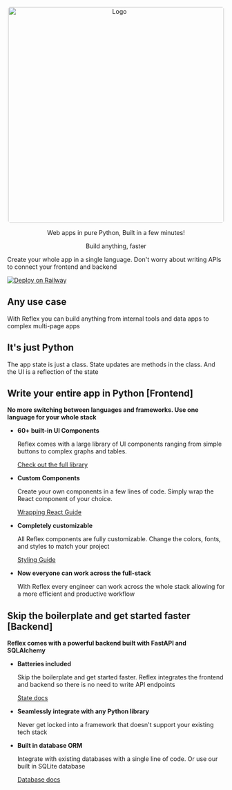 <p align="center">
    <a href="https://reflex.dev/">
        <img style="border-radius: 5px" src="https://pbs.twimg.com/profile_banners/1580292598874271746/1690936236" alt="Logo" width="500">
    </a>
</p>

<p align="center">Web apps in pure Python, Built in a few minutes!</p>
<p align="center">Build anything, faster</p>

Create your whole app in a single language. Don't worry about writing APIs to connect your frontend and backend

[![Deploy on Railway](https://railway.app/button.svg)](https://railway.app/template/A5TaaV?referralCode=ySCnWl)

## Any use case

With Reflex you can build anything from internal tools and data apps to complex multi-page apps

## It's just Python

The app state is just a class. State updates are methods in the class. And the UI is a reflection of the state

## Write your entire app in Python [Frontend]

**No more switching between languages and frameworks. Use one language for your whole stack**

- **60+ built-in UI Components**

    Reflex comes with a large library of UI components ranging from simple buttons to complex graphs and tables.

    [Check out the full library](https://reflex.dev/docs/library/)

- **Custom Components**

    Create your own components in a few lines of code. Simply wrap the React component of your choice.

    [Wrapping React Guide](https://reflex.dev/docs/advanced-guide/wrapping-react/)

- **Completely customizable**

    All Reflex components are fully customizable. Change the colors, fonts, and styles to match your project

    [Styling Guide](https://reflex.dev/docs/styling/overview/)

- **Now everyone can work across the full-stack**

    With Reflex every engineer can work across the whole stack allowing for a more efficient and productive workflow

## Skip the boilerplate and get started faster [Backend]

**Reflex comes with a powerful backend built with FastAPI and SQLAlchemy**

- **Batteries included**

    Skip the boilerplate and get started faster. Reflex integrates the frontend and backend so there is no need to write API endpoints

    [State docs](https://reflex.dev/docs/state/overview/)

- **Seamlessly integrate with any Python library**

    Never get locked into a framework that doesn't support your existing tech stack

- **Built in database ORM**

    Integrate with existing databases with a single line of code. Or use our built in SQLite database

    [Database docs](https://reflex.dev/docs/database/overview/)